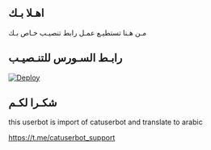 ## اهـلا بـك
مـن هـنا تستطيـع عمـل رابط تنصيـب خـاص بـك

## رابـط السـورس للتنـصيـب

[![Deploy](https://www.herokucdn.com/deploy/button.svg)](https://heroku.com/deploy?template=https://github.com/GEVE9/jmthon)

## شكـرا لكـم 


this userbot is import of catuserbot and translate to arabic

https://t.me/catuserbot_support
